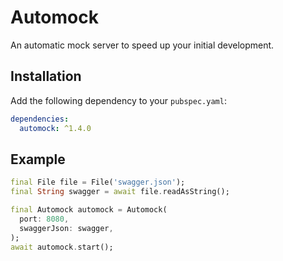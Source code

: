 # Automock

An automatic mock server to speed up your initial development.

## Installation

Add the following dependency to your `pubspec.yaml`:

```yaml
dependencies: 
  automock: ^1.4.0
```

## Example

```dart
final File file = File('swagger.json');
final String swagger = await file.readAsString();

final Automock automock = Automock(
  port: 8080,
  swaggerJson: swagger,
);
await automock.start();
```